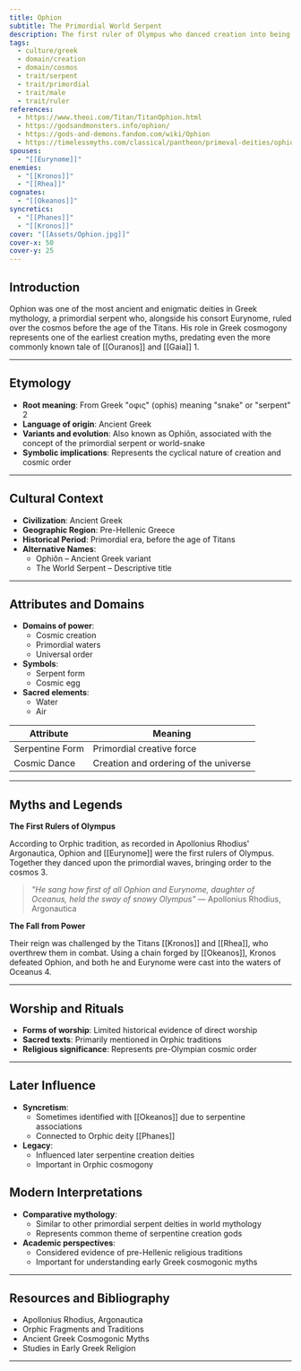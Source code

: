 ```yaml
---
title: Ophion
subtitle: The Primordial World Serpent
description: The first ruler of Olympus who danced creation into being with Eurynome before their fall into Oceanus
tags:
  - culture/greek
  - domain/creation
  - domain/cosmos
  - trait/serpent
  - trait/primordial
  - trait/male
  - trait/ruler
references:
  - https://www.theoi.com/Titan/TitanOphion.html
  - https://godsandmonsters.info/ophion/
  - https://gods-and-demons.fandom.com/wiki/Ophion
  - https://timelessmyths.com/classical/pantheon/primeval-deities/ophion
spouses:
  - "[[Eurynome]]"
enemies:
  - "[[Kronos]]"
  - "[[Rhea]]"
cognates:
  - "[[Okeanos]]"
syncretics:
  - "[[Phanes]]"
  - "[[Kronos]]"
cover: "[[Assets/Ophion.jpg]]"
cover-x: 50
cover-y: 25
---
```

##  Introduction
Ophion was one of the most ancient and enigmatic deities in Greek mythology, a primordial serpent who, alongside his consort Eurynome, ruled over the cosmos before the age of the Titans. His role in Greek cosmogony represents one of the earliest creation myths, predating even the more commonly known tale of [[Ouranos]] and [[Gaia]] <mcreference link="https://www.theoi.com/Titan/TitanOphion.html" index="1">1</mcreference>.

---

## Etymology

- **Root meaning**: From Greek "οφις" (ophis) meaning "snake" or "serpent" <mcreference link="https://godsandmonsters.info/ophion/" index="2">2</mcreference>
- **Language of origin**: Ancient Greek
- **Variants and evolution**: Also known as Ophiôn, associated with the concept of the primordial serpent or world-snake
- **Symbolic implications**: Represents the cyclical nature of creation and cosmic order

---

##  Cultural Context

- **Civilization**: Ancient Greek
- **Geographic Region**: Pre-Hellenic Greece
- **Historical Period**: Primordial era, before the age of Titans
- **Alternative Names**:
  - Ophiôn – Ancient Greek variant
  - The World Serpent – Descriptive title

---

## Attributes and Domains

- **Domains of power**: 
  - Cosmic creation
  - Primordial waters
  - Universal order
- **Symbols**: 
  - Serpent form
  - Cosmic egg
- **Sacred elements**: 
  - Water
  - Air

| Attribute | Meaning |
|-----------|----------|
| Serpentine Form | Primordial creative force |
| Cosmic Dance | Creation and ordering of the universe |

---

## Myths and Legends

**The First Rulers of Olympus**

According to Orphic tradition, as recorded in Apollonius Rhodius' Argonautica, Ophion and [[Eurynome]] were the first rulers of Olympus. Together they danced upon the primordial waves, bringing order to the cosmos <mcreference link="https://gods-and-demons.fandom.com/wiki/Ophion" index="3">3</mcreference>.

> _"He sang how first of all Ophion and Eurynome, daughter of Oceanus, held the sway of snowy Olympus"_
> — Apollonius Rhodius, Argonautica

**The Fall from Power**

Their reign was challenged by the Titans [[Kronos]] and [[Rhea]], who overthrew them in combat. Using a chain forged by [[Okeanos]], Kronos defeated Ophion, and both he and Eurynome were cast into the waters of Oceanus <mcreference link="https://timelessmyths.com/classical/pantheon/primeval-deities/ophion" index="4">4</mcreference>.

---

## Worship and Rituals

- **Forms of worship**: Limited historical evidence of direct worship
- **Sacred texts**: Primarily mentioned in Orphic traditions
- **Religious significance**: Represents pre-Olympian cosmic order

---

## Later Influence

- **Syncretism**: 
  - Sometimes identified with [[Okeanos]] due to serpentine associations
  - Connected to Orphic deity [[Phanes]]
- **Legacy**: 
  - Influenced later serpentine creation deities
  - Important in Orphic cosmogony

## Modern Interpretations

- **Comparative mythology**: 
  - Similar to other primordial serpent deities in world mythology
  - Represents common theme of serpentine creation gods
- **Academic perspectives**: 
  - Considered evidence of pre-Hellenic religious traditions
  - Important for understanding early Greek cosmogonic myths

---

## Resources and Bibliography

- Apollonius Rhodius, Argonautica
- Orphic Fragments and Traditions
- Ancient Greek Cosmogonic Myths
- Studies in Early Greek Religion

---